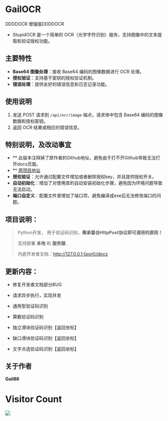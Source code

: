 # GailOCR
DDDDOCR
 增强版DDDDOCR

* StupidOCR 是一个简单的 OCR（光学字符识别）服务，支持图像中的文本提取和验证授权功能。
## 主要特性
  - **Base64 图像处理**：接收 Base64 编码的图像数据进行 OCR 处理。
- **授权验证**：支持基于密钥的授权验证机制。
- **错误处理**：提供友好的错误信息和日志记录功能。

## 使用说明

1. 发送 POST 请求到 `/api/ocr/image` 端点，请求体中包含 Base64 编码的图像数据和授权密钥。
2. 返回 OCR 结果或相应的错误信息。
## 特别说明，及改动事宜
- ** 此版本注释掉了原作者的Github地址，避免由于打不开Github导致无法打开docs页面。
- ** [原项目地址](https://github.com/81NewArk/StupidOCR)
- **授权验证**：允许通过配置文件增加或者删除授权key，并且提供授权开关。
- **自动初始化**：增加了对使用库的自动安装初始化步骤，避免因为环境问题导致无法启动。
- **端口自定义**：配置文件里增加了端口项，避免编译成exe后无法修改端口的问题。

## 项目说明：

>Python开发， 用于验证码识别，<strong>秉承着会HttpPost协议即可调用的原则！</strong>
> 
>支持部署 <strong>本地</strong> 和 <strong>服务器</strong> .
> 
> 内嵌开发者文档：http://127.0.0.1:{port}/docs
## 更新内容：
* 修复开发者文档部分BUG


* 请求异步执行，实现并发


* 通用型验证码识别


* 算数验证码识别


* 独立滑块验证码识别【返回坐标】


* 缺口滑块验证码识别【返回坐标】


* 文字点选验证码识别【返回坐标】
## 关于作者
**Gail86**
# Visitor Count
<img src="https://badges.pufler.dev/visits/Gail86/Gail86">
